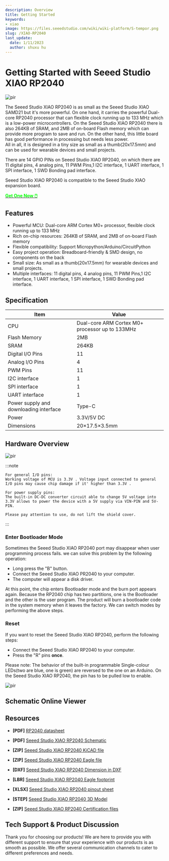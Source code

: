 ```yaml
---
description: Overview
title: Getting Started
keywords:
- xiao
image: https://files.seeedstudio.com/wiki/wiki-platform/S-tempor.png
slug: /XIAO-RP2040
last_update:
  date: 1/11/2023
  author: shuxu hu
---
```


# Getting Started with Seeed Studio XIAO RP2040

<!-- ![](https://files.seeedstudio.com/wiki/XIAO-RP2040/img/102010428_Preview-07.jpg) -->
  <p style={{textAlign: 'center'}}><img src="https://files.seeedstudio.com/wiki/XIAO-RP2040/img/102010428_Preview-07.jpg" alt="pir" width={600} height="auto" /></p>


The Seeed Studio XIAO RP2040 is as small as the Seeed Studio XIAO SAMD21 but it's more powerful. On one hand, it carries the powerful Dual-core RP2040 processor that can flexible clock running up to 133 MHz which is a low-power microcontrollers. On the Seeed Studio XIAO RP2040 there is also 264KB of SRAM, and 2MB of on-board Flash memory which can provide more program to save and run. On the other hand, this little board has good performance in processing but needs less power.  
All in all, it is designed in a tiny size as small as a thumb(20x17.5mm) and can be used for wearable devices and small projects.

There are 14 GPIO PINs on Seeed Studio XIAO RP2040, on which there are 11 digital pins, 4 analog pins, 11 PWM Pins,1 I2C interface, 1 UART interface, 1 SPI interface, 1 SWD Bonding pad interface.

Seeed Studio XIAO RP2040 is compatible to the Seeed Studio XIAO expansion board. 

<div class="get_one_now_container" style={{textAlign: 'center'}}>
    <a class="get_one_now_item" href="https://www.seeedstudio.com/XIAO-RP2040-v1-0-p-5026.html">
    <strong><span><font color={'FFFFFF'} size={"4"}> Get One Now 🖱️</font></span></strong>
    </a>
</div>

## **Features**

- Powerful MCU: Dual-core ARM Cortex M0+ processor, flexible clock running up to 133 MHz
- Rich on-chip resources: 264KB of SRAM, and 2MB of on-board Flash memory
- Flexible compatibility: Support Micropython/Arduino/CircuitPython
-  Easy project operation: Breadboard-friendly & SMD design, no components on the back
- Small size: As small as a thumb(20x17.5mm) for wearable devices and small projects.
- Multiple interfaces: 11 digital pins, 4 analog pins, 11 PWM Pins,1 I2C interface, 1 UART interface, 1 SPI interface, 1 SWD Bonding pad interface.

## **Specification**

|Item|Value|
|---|---|
|CPU|Dual-core ARM Cortex M0+ processor up to 133MHz|
|Flash Memory|2MB|
|SRAM|264KB|
|Digital I/O Pins|11|
|Analog I/O Pins|4|
|PWM Pins|11|
|I2C interface|1|
|SPI interface|1|
|UART interface|1|
|Power supply and downloading interface| Type-C|
|Power|3.3V/5V DC|
|Dimensions|20×17.5×3.5mm|


## **Hardware Overview**

<!-- ![](https://files.seeedstudio.com/wiki/XIAO-RP2040/img/xinpin.jpg) -->
  <p style={{textAlign: 'center'}}><img src="https://files.seeedstudio.com/wiki/XIAO-RP2040/img/xinpin.jpg" alt="pir" width={600} height="auto" /></p>

:::note

    For general I/O pins:
    Working voltage of MCU is 3.3V . Voltage input connected to general I/O pins may cause chip damage if it' higher than 3.3V .

    For power supply pins:
    The built-in DC-DC converter circuit able to change 5V voltage into 3.3V allows to power the device with a 5V supply via VIN-PIN and 5V-PIN.

    Please pay attention to use, do not lift the shield cover.
:::    
    
### **Enter Bootloader Mode**


Sometimes the Seeed Studio XIAO RP2040 port may disappear when user programming process fails. we can solve this problem by the following operation: 

- Long press the "B" button.
- Connect the Seeed Studio XIAO PR2040 to your computer.
- The computer will appear a disk driver.

At this point, the chip enters Bootloader mode and the burn port appears again. Because the RP2040 chip has two partitions, one is the Bootloader and the other is the user program. The product will burn a bootloader code in the system memory when it leaves the factory. We can switch modes by performing the above steps.

### **Reset**

If you want to reset the Seeed Studio XIAO RP2040, perform the following steps:

- Connect the Seeed Studio XIAO RP2040 to your computer.
- Press the "R" pins **once**.

Please note: The behavior of the built-in programmable Single-colour LEDs(two are blue, one is green) are reversed to the one on an Arduino. On the Seeed Studio XIAO RP2040, the pin has to be pulled low to enable.

<!-- ![](https://files.seeedstudio.com/wiki/XIAO-RP2040/img/xinfront.jpg) -->
  <p style={{textAlign: 'center'}}><img src="https://files.seeedstudio.com/wiki/XIAO-RP2040/img/xinfront.jpg" alt="pir" width={600} height="auto" /></p>

## Schematic Online Viewer


<div className="altium-ecad-viewer" data-project-src="https://files.seeedstudio.com/wiki/XIAO-RP2040/res/XIAO_RP2040_v1.22_SCH&PCB.zip" style={{borderRadius: '0px 0px 4px 4px', height: 500, borderStyle: 'solid', borderWidth: 1, borderColor: 'rgb(241, 241, 241)', overflow: 'hidden', maxWidth: 1280, maxHeight: 700, boxSizing: 'border-box'}}>
</div>


## Resources


- **[PDF]** [RP2040 datasheet](https://files.seeedstudio.com/wiki/XIAO-RP2040/res/rp2040_datasheet.pdf)

- **[PDF]** [Seeed Studio XIAO RP2040 Schematic](https://files.seeedstudio.com/wiki/XIAO-RP2040/res/Seeed-Studio-XIAO-RP2040-v1.3.pdf)

- **[ZIP]** [Seeed Studio XIAO RP2040 KiCAD file](https://files.seeedstudio.com/wiki/XIAO-RP2040/res/Seeeduino-xiao-rp2040-KiCAD-Library.zip)

- **[ZIP]** [Seeed Studio XIAO RP2040 Eagle file](https://files.seeedstudio.com/wiki/XIAO-RP2040/res/XIAO_RP2040_v1.22_SCH&PCB.zip)

- **[DXF]** [Seeed Studio XIAO RP2040 Dimension in DXF](https://files.seeedstudio.com/wiki/XIAO-RP2040/res/XIAO-RP2040-DXF.zip)

- **[LBR]** [Seeed Studio XIAO RP2040 Eagle footprint](https://files.seeedstudio.com/wiki/XIAO-RP2040/res/Seeed-Studio-XIAO-RP2040-footprint-eagle.lbr)

- **[XLSX]** [Seeed Studio XIAO RP2040 pinout sheet](https://files.seeedstudio.com/wiki/XIAO-RP2040/res/XIAO-RP2040-pinout_sheet.xlsx)

- **[STEP]** [Seeed Studio XIAO RP2040 3D Model](https://files.seeedstudio.com/wiki/XIAO-RP2040/res/seeed-studio-xiao-rp2040-3d-model.zip)

- **[ZIP]** [Seeed Studio XIAO RP2040 Certification files](https://files.seeedstudio.com/wiki/XIAO-RP2040/res/XIAO-RP2040-Certification.zip)



## Tech Support & Product Discussion

Thank you for choosing our products! We are here to provide you with different support to ensure that your experience with our products is as smooth as possible. We offer several communication channels to cater to different preferences and needs.

<div class="button_tech_support_container">
<a href="https://forum.seeedstudio.com/" class="button_forum"></a> 
<a href="https://www.seeedstudio.com/contacts" class="button_email"></a>
</div>

<div class="button_tech_support_container">
<a href="https://discord.gg/eWkprNDMU7" class="button_discord"></a> 
<a href="https://github.com/Seeed-Studio/wiki-documents/discussions/69" class="button_discussion"></a>
</div>